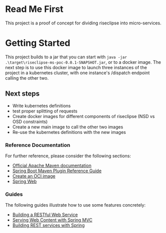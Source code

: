 # Read Me First
This project is a proof of concept for dividing riseclipse into micro-services.

# Getting Started
This project builds to a jar that you can start with `java -jar .\target\riseclipse-ms-poc-0.0.1-SNAPSHOT.jar`, or to a docker image. The next step is to use this docker image to launch three instances of the project in a kubernetes cluster, with one instance's /dispatch endpoint calling the other two.

## Next steps

- Write kubernetes definitions
- test proper splitting of requests
- Create docker images for different components of riseclipse (NSD vs OSD constraints)
- Create a new main image to call the other two images
- Re-use the kubernetes definitions with the new images

### Reference Documentation
For further reference, please consider the following sections:

* [Official Apache Maven documentation](https://maven.apache.org/guides/index.html)
* [Spring Boot Maven Plugin Reference Guide](https://docs.spring.io/spring-boot/docs/2.7.5/maven-plugin/reference/html/)
* [Create an OCI image](https://docs.spring.io/spring-boot/docs/2.7.5/maven-plugin/reference/html/#build-image)
* [Spring Web](https://docs.spring.io/spring-boot/docs/2.7.5/reference/htmlsingle/#web)

### Guides
The following guides illustrate how to use some features concretely:

* [Building a RESTful Web Service](https://spring.io/guides/gs/rest-service/)
* [Serving Web Content with Spring MVC](https://spring.io/guides/gs/serving-web-content/)
* [Building REST services with Spring](https://spring.io/guides/tutorials/rest/)

